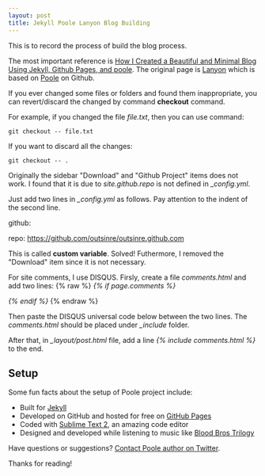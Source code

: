 ```yaml
---
layout: post
title: Jekyll Poole Lanyon Blog Building
---
```


<div class="message">
 This is to record the process of build the blog process.
</div>

The most important reference is [How I Created a Beautiful and Minimal Blog Using Jekyll, Github Pages, and poole](http://joshualande.com/jekyll-github-pages-poole/). The original page is [Lanyon](https://github.com/poole/lanyon) which is based on [Poole](https://github.com/poole) on Github.

If you ever changed some files or folders and found them inappropriate, you can revert/discard the changed by command <strong>checkout</strong> command.

For example, if you changed the file *file.txt*, then you can use command:

    git checkout -- file.txt

If you want to discard all the changes:

    git checkout -- .

Originally the sidebar "Download" and "Github Project" items does not work. I found that it is due to *site.github.repo* is not defined in *_config.yml*.

Just add two lines in *_config.yml* as follows. Pay attention to the indent of the second line.

github:

  repo:	https://github.com/outsinre/outsinre.github.com

This is called **custom variable**. Solved! Futhermore, I removed the "Download" item since it is not necessary.

For site comments, I use DISQUS. Firsly, create a file *comments.html* and add two lines:
{% raw %}
*{% if page.comments %}*

<em>{% endif %}</em>
{% endraw %}

Then paste the DISQUS universal code below between the two lines. The *comments.html* should be placed under *_include* folder.

After that, in *_layout/post.html* file, add a line *&#123;% include comments.html %}* to the end.

## Setup

Some fun facts about the setup of Poole project include:

* Built for [Jekyll](http://jekyllrb.com)
* Developed on GitHub and hosted for free on [GitHub Pages](https://pages.github.com)
* Coded with [Sublime Text 2](http://sublimetext.com), an amazing code editor
* Designed and developed while listening to music like [Blood Bros Trilogy](https://soundcloud.com/maddecent/sets/blood-bros-series)

Have questions or suggestions? [Contact Poole author on Twitter](https://twitter.com/mdo).

Thanks for reading!
